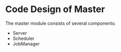 # Code Design of Master

The master module consists of several components:

- Server
- Scheduler
- JobManager

